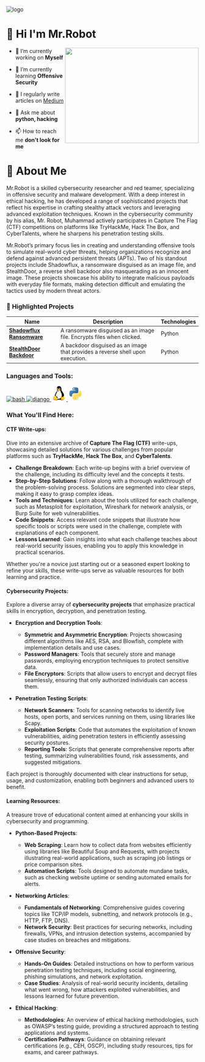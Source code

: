 ![logo](https://i.pinimg.com/originals/d1/99/85/d19985b7a77bd7824730536b2d2f57bd.jpg)

# 👋 Hi I'm Mr.Robot 

<img src="me.gif" align="right" height='250' width='350' />


- 🔭 I’m currently working on **Myself**

- 🌱 I’m currently learning **Offensive Security**

- 📝 I regularly write articles on [Medium](https://medium.com/@mr.robot.meaw)

- 💬 Ask me about **python, hacking**

- 📫 How to reach me **don't look for me**

# 👤 About Me
Mr.Robot is a skilled cybersecurity researcher and red teamer, specializing in offensive security and malware development. With a deep interest in ethical hacking, he has developed a range of sophisticated projects that reflect his expertise in crafting stealthy attack vectors and leveraging advanced exploitation techniques. Known in the cybersecurity community by his alias, Mr. Robot, Muhammad actively participates in Capture The Flag (CTF) competitions on platforms like TryHackMe, Hack The Box, and CyberTalents, where he sharpens his penetration testing skills.

Mr.Robot’s primary focus lies in creating and understanding offensive tools to simulate real-world cyber threats, helping organizations recognize and defend against advanced persistent threats (APTs). Two of his standout projects include Shadowflux, a ransomware disguised as an image file, and StealthDoor, a reverse shell backdoor also masquerading as an innocent image. These projects showcase his ability to integrate malicious payloads with everyday file formats, making detection difficult and emulating the tactics used by modern threat actors.

### 🔐 **Highlighted Projects**

| Name | Description | Technologies |  
| --- | --- | --- |  
| **[Shadowflux Ransomware](https://github.com/Mr.Robot/shadowflux)** | A ransomware disguised as an image file. Encrypts files when clicked. | Python |  
| **[StealthDoor Backdoor](https://github.com/Mr.Robot/stealthdoor)** | A backdoor disguised as an image that provides a reverse shell upon execution. | Python |  

<h3 align="left">Languages and Tools:</h3>
<p align="left"> <a href="https://www.gnu.org/software/bash/" target="_blank" rel="noreferrer"> <img src="https://www.vectorlogo.zone/logos/gnu_bash/gnu_bash-icon.svg" alt="bash" width="40" height="40"/> </a> <a href="https://www.djangoproject.com/" target="_blank" rel="noreferrer"> <img src="https://cdn.worldvectorlogo.com/logos/django.svg" alt="django" width="40" height="40"/> </a> <a href="https://www.linux.org/" target="_blank" rel="noreferrer"> <img src="https://raw.githubusercontent.com/devicons/devicon/master/icons/linux/linux-original.svg" alt="linux" width="40" height="40"/> </a> <a href="https://www.python.org" target="_blank" rel="noreferrer"> <img src="https://raw.githubusercontent.com/devicons/devicon/master/icons/python/python-original.svg" alt="python" width="40" height="40"/> </a> </p>

### What You'll Find Here:

#### **CTF Write-ups:**
Dive into an extensive archive of **Capture The Flag (CTF)** write-ups, showcasing detailed solutions for various challenges from popular platforms such as **TryHackMe**, **Hack The Box**, and **CyberTalents**. 

- **Challenge Breakdown**: Each write-up begins with a brief overview of the challenge, including its difficulty level and the concepts it tests. 
- **Step-by-Step Solutions**: Follow along with a thorough walkthrough of the problem-solving process. Solutions are segmented into clear steps, making it easy to grasp complex ideas. 
- **Tools and Techniques**: Learn about the tools utilized for each challenge, such as Metasploit for exploitation, Wireshark for network analysis, or Burp Suite for web vulnerabilities. 
- **Code Snippets**: Access relevant code snippets that illustrate how specific tools or scripts were used in the challenge, complete with explanations of each component.
- **Lessons Learned**: Gain insights into what each challenge teaches about real-world security issues, enabling you to apply this knowledge in practical scenarios.

Whether you're a novice just starting out or a seasoned expert looking to refine your skills, these write-ups serve as valuable resources for both learning and practice.

#### **Cybersecurity Projects:**
Explore a diverse array of **cybersecurity projects** that emphasize practical skills in encryption, decryption, and penetration testing. 

- **Encryption and Decryption Tools**:
  - **Symmetric and Asymmetric Encryption**: Projects showcasing different algorithms like AES, RSA, and Blowfish, complete with implementation details and use cases.
  - **Password Managers**: Tools that securely store and manage passwords, employing encryption techniques to protect sensitive data.
  - **File Encryptors**: Scripts that allow users to encrypt and decrypt files seamlessly, ensuring that only authorized individuals can access them.

- **Penetration Testing Scripts**:
  - **Network Scanners**: Tools for scanning networks to identify live hosts, open ports, and services running on them, using libraries like Scapy.
  - **Exploitation Scripts**: Code that automates the exploitation of known vulnerabilities, aiding penetration testers in efficiently assessing security postures.
  - **Reporting Tools**: Scripts that generate comprehensive reports after testing, summarizing vulnerabilities found, risk assessments, and suggested mitigations.

Each project is thoroughly documented with clear instructions for setup, usage, and customization, enabling both beginners and advanced users to benefit.

#### **Learning Resources:**
A treasure trove of educational content aimed at enhancing your skills in cybersecurity and programming.

- **Python-Based Projects**:
  - **Web Scraping**: Learn how to collect data from websites efficiently using libraries like Beautiful Soup and Requests, with projects illustrating real-world applications, such as scraping job listings or price comparison sites.
  - **Automation Scripts**: Tools designed to automate mundane tasks, such as checking website uptime or sending automated emails for alerts.

- **Networking Articles**:
  - **Fundamentals of Networking**: Comprehensive guides covering topics like TCP/IP models, subnetting, and network protocols (e.g., HTTP, FTP, DNS).
  - **Network Security**: Best practices for securing networks, including firewalls, VPNs, and intrusion detection systems, accompanied by case studies on breaches and mitigations.

- **Offensive Security**:
  - **Hands-On Guides**: Detailed instructions on how to perform various penetration testing techniques, including social engineering, phishing simulations, and network exploitation.
  - **Case Studies**: Analysis of real-world security incidents, detailing what went wrong, how attackers exploited vulnerabilities, and lessons learned for future prevention.

- **Ethical Hacking**:
  - **Methodologies**: An overview of ethical hacking methodologies, such as OWASP’s testing guide, providing a structured approach to testing applications and systems.
  - **Certification Pathways**: Guidance on obtaining relevant certifications (e.g., CEH, OSCP), including study resources, tips for exams, and career pathways.
